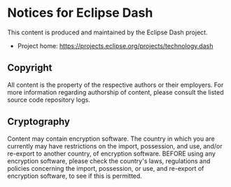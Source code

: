 <!--
 * Copyright (C) 2024 Eclipse Foundation and others
 * 
 * This program and the accompanying materials are made available under the
 * terms of the Apache License, Version 2.0 which is available at
 * https://www.apache.org/licenses/LICENSE-2.0.
 * 
 * Unless required by applicable law or agreed to in writing, software
 * distributed under the License is distributed on an "AS IS" BASIS, WITHOUT
 * WARRANTIES OR CONDITIONS OF ANY KIND, either express or implied. See the
 * License for the specific language governing permissions and limitations
 * under the License.
 * 
 * SPDX-License-Identifier: Apache-2.0
-->
# Notices for Eclipse Dash

This content is produced and maintained by the Eclipse Dash project.

* Project home: https://projects.eclipse.org/projects/technology.dash

## Copyright

All content is the property of the respective authors or their employers. For
more information regarding authorship of content, please consult the listed
source code repository logs.

## Cryptography

Content may contain encryption software. The country in which you are currently
may have restrictions on the import, possession, and use, and/or re-export to
another country, of encryption software. BEFORE using any encryption software,
please check the country's laws, regulations and policies concerning the import,
possession, or use, and re-export of encryption software, to see if this is
permitted.
